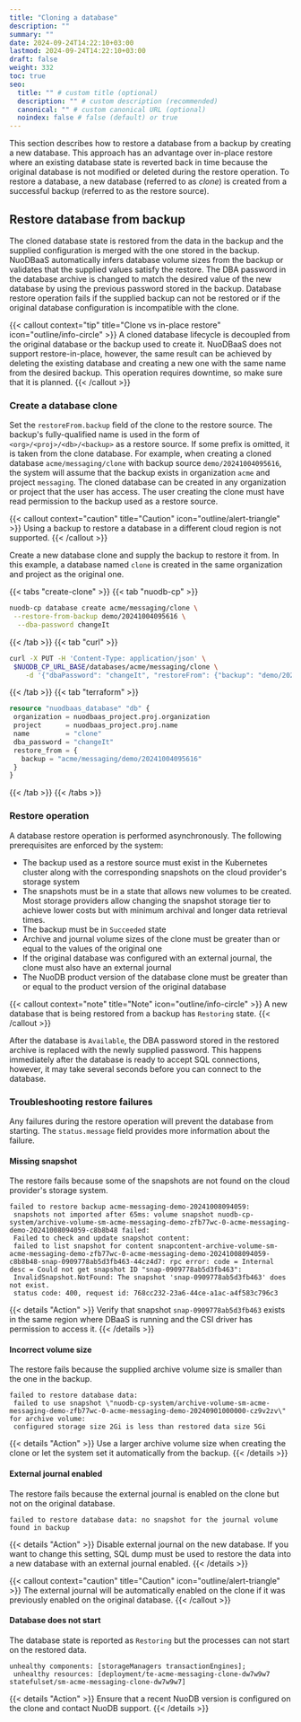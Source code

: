 ```yaml
---
title: "Cloning a database"
description: ""
summary: ""
date: 2024-09-24T14:22:10+03:00
lastmod: 2024-09-24T14:22:10+03:00
draft: false
weight: 332
toc: true
seo:
  title: "" # custom title (optional)
  description: "" # custom description (recommended)
  canonical: "" # custom canonical URL (optional)
  noindex: false # false (default) or true
---
```


This section describes how to restore a database from a backup by creating a new database.
This approach has an advantage over in-place restore where an existing database state is reverted back in time because the original database is not modified or deleted during the restore operation.
To restore a database, a new database (referred to as _clone_) is created from a successful backup (referred to as the restore source).

## Restore database from backup

The cloned database state is restored from the data in the backup and the supplied configuration is merged with the one stored in the backup.
NuoDBaaS automatically infers database volume sizes from the backup or validates that the supplied values satisfy the restore.
The DBA password in the database archive is changed to match the desired value of the new database by using the previous password stored in the backup.
Database restore operation fails if the supplied backup can not be restored or if the original database configuration is incompatible with the clone.

{{< callout context="tip" title="Clone vs in-place restore" icon="outline/info-circle" >}}
A cloned database lifecycle is decoupled from the original database or the backup used to create it.
NuoDBaaS does not support restore-in-place, however, the same result can be achieved by deleting the existing database and creating a new one with the same name from the desired backup.
This operation requires downtime, so make sure that it is planned.
{{< /callout >}}

### Create a database clone

Set the `restoreFrom.backup` field of the clone to the restore source.
The backup's fully-qualified name is used in the form of `<org>/<proj>/<db>/<backup>` as a restore source.
If some prefix is omitted, it is taken from the clone database.
For example, when creating a cloned database `acme/messaging/clone` with backup source `demo/20241004095616`, the system will assume that the backup exists in organization `acme` and project `messaging`.
The cloned database can be created in any organization or project that the user has access.
The user creating the clone must have read permission to the backup used as a restore source.

{{< callout context="caution" title="Caution" icon="outline/alert-triangle" >}}
Using a backup to restore a database in a different cloud region is not supported.
{{< /callout >}}

Create a new database clone and supply the backup to restore it from.
In this example, a database named `clone` is created in the same organization and project as the original one.

{{< tabs "create-clone" >}}
{{< tab "nuodb-cp" >}}

```sh
nuodb-cp database create acme/messaging/clone \
 --restore-from-backup demo/20241004095616 \
  --dba-password changeIt
```

{{< /tab >}}
{{< tab "curl" >}}

```sh
curl -X PUT -H 'Content-Type: application/json' \
 $NUODB_CP_URL_BASE/databases/acme/messaging/clone \
    -d '{"dbaPassword": "changeIt", "restoreFrom": {"backup": "demo/20241004095616"}}'
```

{{< /tab >}}
{{< tab "terraform" >}}

```terraform
resource "nuodbaas_database" "db" {
 organization = nuodbaas_project.proj.organization
 project      = nuodbaas_project.proj.name
 name         = "clone"
 dba_password = "changeIt"
 restore_from = {
   backup = "acme/messaging/demo/20241004095616"
 }
}
```

{{< /tab >}}
{{< /tabs >}}

### Restore operation

A database restore operation is performed asynchronously.
The following prerequisites are enforced by the system:

- The backup used as a restore source must exist in the Kubernetes cluster along with the corresponding snapshots on the cloud provider's storage system
- The snapshots must be in a state that allows new volumes to be created.
Most storage providers allow changing the snapshot storage tier to achieve lower costs but with minimum archival and longer data retrieval times.
- The backup must be in `Succeeded` state
- Archive and journal volume sizes of the clone must be greater than or equal to the values of the original one
- If the original database was configured with an external journal, the clone must also have an external journal
- The NuoDB product version of the database clone must be greater than or equal to the product version of the original database

{{< callout context="note" title="Note" icon="outline/info-circle" >}}
A new database that is being restored from a backup has `Restoring` state.
{{< /callout >}}

After the database is `Available`, the DBA password stored in the restored archive is replaced with the newly supplied password.
This happens immediately after the database is ready to accept SQL connections, however, it may take several seconds before you can connect to the database.

### Troubleshooting restore failures

Any failures during the restore operation will prevent the database from starting.
The `status.message` field provides more information about the failure.

#### Missing snapshot

The restore fails because some of the snapshots are not found on the cloud provider's storage system.

```text
failed to restore backup acme-messaging-demo-20241008094059:
 snapshots not imported after 65ms: volume snapshot nuodb-cp-system/archive-volume-sm-acme-messaging-demo-zfb77wc-0-acme-messaging-demo-20241008094059-c8b8b48 failed:
 Failed to check and update snapshot content:
 failed to list snapshot for content snapcontent-archive-volume-sm-acme-messaging-demo-zfb77wc-0-acme-messaging-demo-20241008094059-c8b8b48-snap-0909778ab5d3fb463-44cz4d7: rpc error: code = Internal desc = Could not get snapshot ID "snap-0909778ab5d3fb463":
 InvalidSnapshot.NotFound: The snapshot 'snap-0909778ab5d3fb463' does not exist.
 status code: 400, request id: 768cc232-23a6-44ce-a1ac-a4f583c796c3
```

{{< details "Action" >}}
Verify that snapshot `snap-0909778ab5d3fb463` exists in the same region where DBaaS is running and the CSI driver has permission to access it.
{{< /details >}}

#### Incorrect volume size

The restore fails because the supplied archive volume size is smaller than the one in the backup.

```text
failed to restore database data:
 failed to use snapshot \"nuodb-cp-system/archive-volume-sm-acme-messaging-demo-zfb77wc-0-acme-messaging-demo-20240901000000-cz9v2zv\" for archive volume:
 configured storage size 2Gi is less than restored data size 5Gi
```

{{< details "Action" >}}
Use a larger archive volume size when creating the clone or let the system set it automatically from the backup.
{{< /details >}}

#### External journal enabled

The restore fails because the external journal is enabled on the clone but not on the original database.

```text
failed to restore database data: no snapshot for the journal volume found in backup
```

{{< details "Action" >}}
Disable external journal on the new database.
If you want to change this setting, SQL dump must be used to restore the data into a new database with an external journal enabled.
{{< /details >}}

{{< callout context="caution" title="Caution" icon="outline/alert-triangle" >}}
The external journal will be automatically enabled on the clone if it was previously enabled on the original database.
{{< /callout >}}


#### Database does not start

The database state is reported as `Restoring` but the processes can not start on the restored data.

```text
unhealthy components: [storageManagers transactionEngines];
 unhealthy resources: [deployment/te-acme-messaging-clone-dw7w9w7 statefulset/sm-acme-messaging-clone-dw7w9w7]
```

{{< details "Action" >}}
Ensure that a recent NuoDB version is configured on the clone and contact NuoDB support.
{{< /details >}}
